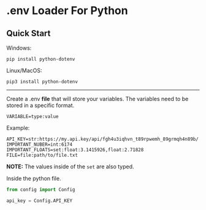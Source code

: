 # .env Loader For Python
## Quick Start
Windows:
```
pip install python-dotenv
```
Linux/MacOS:
```
pip3 install python-dotenv
```
---
Create a .env **file** that will store your variables. The variables need to be stored in a specific format.
```
VARIABLE=type:value
```
Example:
```
API_KEY=str:https://my.api.key/api/fgh4u3iqhvn_t89rpwemh_89grmqh4n89b/
IMPORTANT_NUBER=int:6174
IMPORTANT_FLOATS=set:float:3.1415926,float:2.71828
FILE=file:path/to/file.txt
```
**NOTE:** The values inside of the ```set``` are also typed.

Inside the python file.
```py
from config import Config

api_key = Config.API_KEY
```

